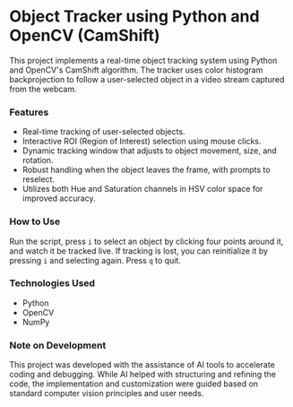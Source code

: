 # Object Tracker using Python and OpenCV (CamShift)

This project implements a real-time object tracking system using Python and OpenCV's CamShift algorithm. The tracker uses color histogram backprojection to follow a user-selected object in a video stream captured from the webcam.

### Features
- Real-time tracking of user-selected objects.
- Interactive ROI (Region of Interest) selection using mouse clicks.
- Dynamic tracking window that adjusts to object movement, size, and rotation.
- Robust handling when the object leaves the frame, with prompts to reselect.
- Utilizes both Hue and Saturation channels in HSV color space for improved accuracy.

### How to Use
Run the script, press `i` to select an object by clicking four points around it, and watch it be tracked live. If tracking is lost, you can reinitialize it by pressing `i` and selecting again. Press `q` to quit.

### Technologies Used
- Python
- OpenCV
- NumPy

### Note on Development
This project was developed with the assistance of AI tools to accelerate coding and debugging. While AI helped with structuring and refining the code, the implementation and customization were guided based on standard computer vision principles and user needs.
